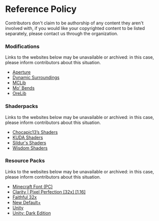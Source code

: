 # Reference Policy

Contributors don't claim to be authorship of any content they aren't involved with, if you would like your copyrighted content to be listed separately, please contact us through the organization.

### Modifications

Links to the websites below may be unavailable or archived: in this case, please inform contributors about this situation.

- [Aperture](https://www.curseforge.com/minecraft/mc-mods/aperture)
- [Dynamic Surroundings](https://www.curseforge.com/minecraft/mc-mods/dynamic-surroundings)
- [MCLib](https://www.curseforge.com/minecraft/mc-mods/mchorses-mclib)
- [Mo' Bends](https://www.curseforge.com/minecraft/mc-mods/mo-bends)
- [OreLib](https://www.curseforge.com/minecraft/mc-mods/orelib)

### Shaderpacks

Links to the websites below may be unavailable or archived: in this case, please inform contributors about this situation.

- [Chocapic13’s Shaders ](https://www.curseforge.com/minecraft/customization/chocapic13-shaders)
- [KUDA Shaders](https://www.minecraftforum.net/forums/mapping-and-modding-java-edition/minecraft-mods/1293662-kuda-shaders-v6-1-legacy)
- [Sildur's Shaders](https://www.minecraftforum.net/forums/mapping-and-modding-java-edition/minecraft-mods/1291396-1-7-10-1-16-4-sildurs-shaders-pc-mac-intel)
- [Wisdom Shaders](https://bc3.moe/wisdom-shaders/)

### Resource Packs

Links to the websites below may be unavailable or archived: in this case, please inform contributors about this situation.

- [Minecraft Font (PC)](https://www.curseforge.com/minecraft/texture-packs/minecraft-font-pc)
- [Clarity | Pixel Perfection [32x] [1.16]](https://www.curseforge.com/minecraft/texture-packs/clarity)
- [Faithful 32x](https://www.curseforge.com/minecraft/texture-packs/faithful-32x)
- [New Default+](https://www.curseforge.com/minecraft/texture-packs/newdefaultplus)
- [Unity](https://www.curseforge.com/minecraft/texture-packs/unity)
- [Unity: Dark Edition](https://www.curseforge.com/minecraft/texture-packs/unity-dark-edition)